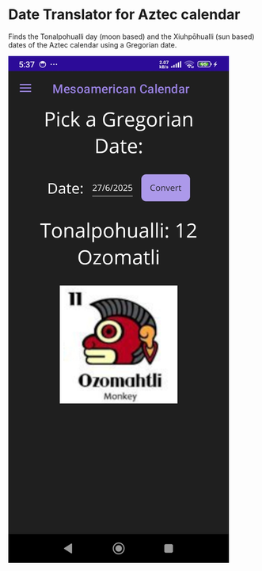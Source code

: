 # Date Translator for Aztec calendar

Finds the Tonalpohualli day (moon based) and the Xiuhpōhualli (sun based) dates of the Aztec calendar using a Gregorian date.

![Android](./android%20Screenshot%202025-06-27%20175036.png)
